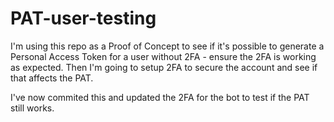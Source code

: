 # PAT-user-testing

I'm using this repo as a Proof of Concept to see if it's possible to generate a Personal Access Token for a user without 2FA - ensure the 2FA is working as expected.
Then I'm going to setup 2FA to secure the account and see if that affects the PAT.

I've now commited this and updated the 2FA for the bot to test if the PAT still works.
